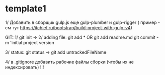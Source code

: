 # template1

1/ Добавить в сборщик gulp.js еще gulp-plumber и gulp-rigger
( пример - см тут https://itchief.ru/bootstrap/build-project-with-gulp-v4)



GIT:
1/ git init ->
2/ adding file:
git add * OR git add readme.md
git commit -m 'initial project version

3/ status:
git status
-> git add untrackedFileName

4/ в .gitignore добавить рабочие файлы сборки (чтобы их не индексировать) !!!